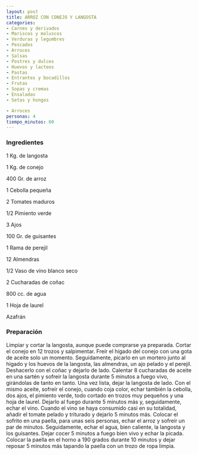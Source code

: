 ```yaml
---
layout: post
title: ARROZ CON CONEJO Y LANGOSTA
categories:
- Carnes y derivados
- Mariscos y moluscos
- Verduras y legumbres
- Pescados
- Arroces
- Salsas
- Postres y dulces
- Huevos y lacteos
- Pastas
- Entrantes y bocadillos
- Frutas
- Sopas y cremas
- Ensaladas
- Setas y hongos

- Arroces
personas: 4 
tiempo_minutos: 60 
---
```

<h3>Ingredientes</h3>
1 Kg. de langosta

1 Kg. de conejo

400 Gr. de arroz

1 Cebolla pequeña

2 Tomates maduros

1/2 Pimiento verde

3 Ajos

100 Gr. de guisantes

1 Rama de perejil

12 Almendras

1/2 Vaso de vino blanco seco

2 Cucharadas de coñac

800 cc. de agua

1 Hoja de laurel

Azafrán

<h3>Preparación</h3>
Limpiar y cortar la langosta, aunque puede comprarse ya preparada. Cortar el conejo en 12 trozos y salpimentar. Freír el hígado del conejo con una gota de aceite solo un momento. Seguidamente, picarlo en un mortero junto al hígado y los huevos de la langosta, las almendras, un ajo pelado y el perejil. Deshacerlo con el coñac y dejarlo de lado. Calentar 8 cucharadas de aceite en una sartén y sofreír la langosta durante 5 minutos a fuego vivo, girándolas de tanto en tanto. Una vez lista, dejar la langosta de lado. Con el mismo aceite, sofreír el conejo, cuando coja color, echar también la cebolla, dos ajos, el pimiento verde, todo cortado en trozos muy pequeños y una hoja de laurel. Dejarlo al fuego durante 5 minutos más y, seguidamente, echar el vino. Cuando el vino se haya consumido casi en su totalidad, añadir el tomate pelado y triturado y dejarlo 5 minutos más. Colocar el sofrito en una paella, para unas seis personas, echar el arroz y sofreír un par de minutos. Seguidamente, echar el agua, bien caliente, la langosta y los guisantes. Dejar cocer 5 minutos a fuego bien vivo y echar la picada. Colocar la paella en el horno a 190 grados durante 10 minutos y dejar reposar 5 minutos más tapando la paella con un trozo de ropa limpia.

